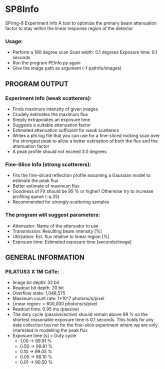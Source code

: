 # SP8Info

SPring-8 Experiment Info
A tool to optimize the primary beam attenuation factor to
stay within the linear response region of the detector

### Usage:
 - Perform a 180 degree scan
   Scan width: 0.1 degrees
   Exposure time: 0.1 seconds
 - Run the program PEInfo.py again
 - Give the image path as argument (-f path/to/images)

## PROGRAM OUTPUT

### Experiment Info (weak scatterers):
 - Finds maximum intensity of given images
 - Crudely estimates the maximum flux
 - Simply extrapolates an exposure time
 - Suggests a suitable attenuation factor
 - Estimated attenuation sufficient for *weak* scatterers
 - Writes a phi.log file that you can use for a fine-sliced
   rocking scan over the strongest peak to allow a better
   estimation of both the flux and the attenuation factor
 - A peak profile should not exceed 3.0 degrees

### Fine-Slice Info (strong scatterers):
 - Fits the fine-sliced reflection profile assuming a
   Gaussian model to estimate the peak flux
 - Better estimate of maximum flux
 - Goodness of Fit should be 95 % or higher!
   Otherwise try to increase profiling queue (-q 25)
 - Recommended for *strongly* scattering samples
 
### The program will suggest parameters:
 - Attenuator:    Name of the attenuator to use
 - Transmission:  Resulting beam intensity [%]
 - Utilization:   Est. flux relative to linear region [%]
 - Exposure time: Estimated exposure time [seconds/image]

## GENERAL INFORMATION

### PILATUS3 X 1M CdTe:
 - Image bit depth:    32 bit
 - Readout bit depth:  20 bit
 - Overflow state:     1,048,575
 - Maximum count rate: 1*10^7 photons/s/pixel
 - Linear region:      < 600,000 photons/s/pixel
 - Readout time:       0.95 ms (passive)
 - The duty cycle (passive/active) should remain above 99 %
   so the shortest reasonable exposure time is 0.1 seconds.
   This holds for any data collection but not for the
   fine-slice experiment where we are only interested in
   modelling the peak flux
 - Exposure time [s] > Duty cycle
   - 1.00 -> 99.91 %
   - 0.50 -> 99.81 %
   - 0.10 -> 99.05 %
   - 0.05 -> 98.10 %
   - 0.01 -> 90.50 %
